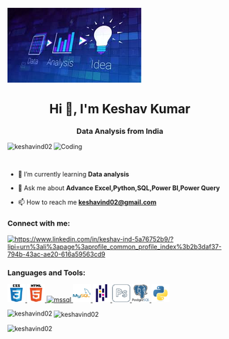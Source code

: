 ![image](https://github.com/keshavind02/keshavind02/blob/main/download.jfif)
<h1 align="center">Hi 👋, I'm Keshav Kumar</h1>
<h3 align="center">Data Analysis from India</h3>
<img align="right" alt="Coding" width="400" src="https://camo.githubusercontent.com/f8890b3836e5c774ccf3074efabcd95f31dbce1fcf4e0ed8a696f8b43f959eae/68747470733a2f2f696e646f616e616c79746963612e636f6d2f7374617469632f696d616765732f646174612d736369656e63652d322e676966">
<p align="left"> <img src="https://komarev.com/ghpvc/?username=keshavind02&label=Profile%20views&color=0e75b6&style=flat" alt="keshavind02" /> </p>

<p align="left"> <a href="https://twitter.com/" target="blank"><img src="https://img.shields.io/twitter/follow/?logo=twitter&style=for-the-badge" alt="" /></a> </p>

- 🌱 I’m currently learning **Data analysis**

- 💬 Ask me about **Advance Excel,Python,SQL,Power BI,Power Query**

- 📫 How to reach me **keshavind02@gmail.com**

<h3 align="left">Connect with me:</h3>
<p align="left">
<a href="https://linkedin.com/in/https://www.linkedin.com/in/keshav-ind-5a76752b9/?lipi=urn%3ali%3apage%3aprofile_common_profile_index%3b2b3daf37-794b-43ac-ae20-616a59563cd9" target="blank"><img align="center" src="https://raw.githubusercontent.com/rahuldkjain/github-profile-readme-generator/master/src/images/icons/Social/linked-in-alt.svg" alt="https://www.linkedin.com/in/keshav-ind-5a76752b9/?lipi=urn%3ali%3apage%3aprofile_common_profile_index%3b2b3daf37-794b-43ac-ae20-616a59563cd9" height="30" width="40" /></a>
</p>

<h3 align="left">Languages and Tools:</h3>
<p align="left"> <a href="https://www.w3schools.com/css/" target="_blank" rel="noreferrer"> <img src="https://raw.githubusercontent.com/devicons/devicon/master/icons/css3/css3-original-wordmark.svg" alt="css3" width="40" height="40"/> </a> <a href="https://www.w3.org/html/" target="_blank" rel="noreferrer"> <img src="https://raw.githubusercontent.com/devicons/devicon/master/icons/html5/html5-original-wordmark.svg" alt="html5" width="40" height="40"/> </a> <a href="https://www.microsoft.com/en-us/sql-server" target="_blank" rel="noreferrer"> <img src="https://www.svgrepo.com/show/303229/microsoft-sql-server-logo.svg" alt="mssql" width="40" height="40"/> </a> <a href="https://www.mysql.com/" target="_blank" rel="noreferrer"> <img src="https://raw.githubusercontent.com/devicons/devicon/master/icons/mysql/mysql-original-wordmark.svg" alt="mysql" width="40" height="40"/> </a> <a href="https://pandas.pydata.org/" target="_blank" rel="noreferrer"> <img src="https://raw.githubusercontent.com/devicons/devicon/2ae2a900d2f041da66e950e4d48052658d850630/icons/pandas/pandas-original.svg" alt="pandas" width="40" height="40"/> </a> <a href="https://www.photoshop.com/en" target="_blank" rel="noreferrer"> <img src="https://raw.githubusercontent.com/devicons/devicon/master/icons/photoshop/photoshop-line.svg" alt="photoshop" width="40" height="40"/> </a> <a href="https://www.postgresql.org" target="_blank" rel="noreferrer"> <img src="https://raw.githubusercontent.com/devicons/devicon/master/icons/postgresql/postgresql-original-wordmark.svg" alt="postgresql" width="40" height="40"/> </a> <a href="https://www.python.org" target="_blank" rel="noreferrer"> <img src="https://raw.githubusercontent.com/devicons/devicon/master/icons/python/python-original.svg" alt="python" width="40" height="40"/> </a> </p>

<p><img align="left" src="https://github-readme-stats.vercel.app/api/top-langs?username=keshavind02&show_icons=true&locale=en&layout=compact" alt="keshavind02" /></p>

<p>&nbsp;<img align="center" src="https://github-readme-stats.vercel.app/api?username=keshavind02&show_icons=true&locale=en" alt="keshavind02" /></p>

<p><img align="center" src="https://github-readme-streak-stats.herokuapp.com/?user=keshavind02&" alt="keshavind02" /></p>

